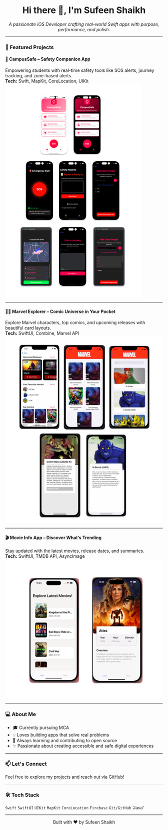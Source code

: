 

<h1 align="center">Hi there 👋, I'm Sufeen Shaikh</h1>

<p align="center">
  <em>A passionate iOS Developer crafting real-world Swift apps with purpose, performance, and polish.</em>
</p>

---

### 🚀 Featured Projects

#### 📍 CampusSafe – Safety Companion App  
Empowering students with real-time safety tools like SOS alerts, journey tracking, and zone-based alerts.  
**Tech:** Swift, MapKit, CoreLocation, UIKit  
![CampusSafe Screens](https://github.com/Sufeenshaikh/Sufeenshaikh/blob/main/campusSafe.png)

---

#### 🦸‍♂️ Marvel Explorer – Comic Universe in Your Pocket  
Explore Marvel characters, top comics, and upcoming releases with beautiful card layouts.  
**Tech:** SwiftUI, Combine, Marvel API  
![Marvel App Screens](https://github.com/Sufeenshaikh/Sufeenshaikh/blob/main/marvel.png)

---

#### 🎬 Movie Info App – Discover What’s Trending  
Stay updated with the latest movies, release dates, and summaries.  
**Tech:** SwiftUI, TMDB API, AsyncImage  
![Movie App Screens](https://github.com/Sufeenshaikh/Sufeenshaikh/blob/main/movie.png)

---

### 💻 About Me
- 🎓 Currently pursuing MCA  
- 💡 Loves building apps that solve real problems  
- 🧠 Always learning and contributing to open source  
- ✨ Passionate about creating accessible and safe digital experiences  

---

### 📫 Let's Connect
Feel free to explore my projects and reach out via GitHub!

---

### 🛠️ Tech Stack
`Swift` `SwiftUI` `UIKit` `MapKit` `CoreLocation` `Firebase` `Git/GitHub` 'Java'

---

<p align="center">
  Built with ❤️ by Sufeen Shaikh
</p>
